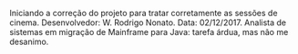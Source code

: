 Iniciando a correção do projeto para tratar corretamente as sessões de cinema.
Desenvolvedor: W. Rodrigo Nonato.
Data: 02/12/2017.
Analista de sistemas em migração de Mainframe para Java: tarefa árdua, mas não me desanimo.
